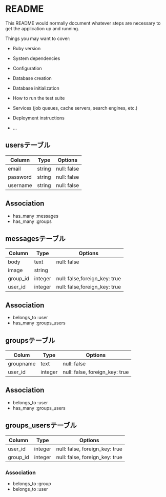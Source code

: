 # README

This README would normally document whatever steps are necessary to get the
application up and running.

Things you may want to cover:

* Ruby version

* System dependencies

* Configuration

* Database creation

* Database initialization

* How to run the test suite

* Services (job queues, cache servers, search engines, etc.)

* Deployment instructions

* ...

## usersテーブル
|Column|Type|Options|
|------|----|-------|
|email|string|null: false|
|password|string|null: false|
|username|string|null: false|
## Association
- has_many :messages
- has_many :groups


## messagesテーブル
|Column|Type|Options|
|------|----|-------|
|body|text|null: false|
|image|string||
|group_id|integer|null: false,foreign_key: true|
|user_id|integer|null: false,foreign_key: true|
## Association
- belongs_to :user
- has_many :groups_users


## groupsテーブル
|Colum|Type|Options|
|-----|----|-------|
|groupname|text|null: false|
|user_id|integer|null: false, foreign_key: true|
## Association
- belongs_to :user
- has_many :groups_users


## groups_usersテーブル
|Column|Type|Options|
|------|----|-------|
|user_id|integer|null: false, foreign_key: true|
|group_id|integer|null: false, foreign_key: true|
### Association
- belongs_to :group
- belongs_to :user
